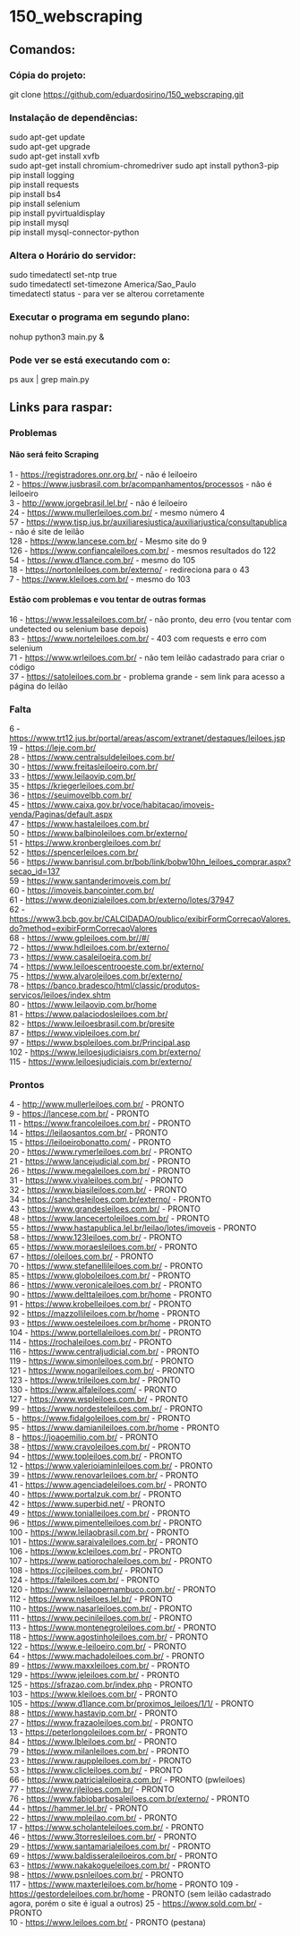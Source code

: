 # 150_webscraping
 
## Comandos:

### Cópia do projeto:
git clone https://github.com/eduardosirino/150_webscraping.git

### Instalação de dependências:
sudo apt-get update  
sudo apt-get upgrade  
sudo apt-get install xvfb  
sudo apt-get install chromium-chromedriver
sudo apt install python3-pip    
pip install logging  
pip install requests  
pip install bs4  
pip install selenium  
pip install pyvirtualdisplay  
pip install mysql  
pip install mysql-connector-python  

### Altera o Horário do servidor:
sudo timedatectl set-ntp true  
sudo timedatectl set-timezone America/Sao_Paulo  
timedatectl status - para ver se alterou corretamente  

### Executar o programa em segundo plano:
nohup python3 main.py &

### Pode ver se está executando com o:
ps aux | grep main.py

## Links para raspar:

### Problemas

#### Não será feito Scraping
1 - https://registradores.onr.org.br/ - não é leiloeiro  
2 - https://www.jusbrasil.com.br/acompanhamentos/processos - não é leiloeiro  
3 - http://www.jorgebrasil.lel.br/ - não é leiloeiro  
24 - https://www.mullerleiloes.com.br/ - mesmo número 4  
57 - https://www.tjsp.jus.br/auxiliaresjustica/auxiliarjustica/consultapublica - não é site de leilão  
128 - https://www.lancese.com.br/ - Mesmo site do 9  
126 - https://www.confiancaleiloes.com.br/ - mesmos resultados do 122  
54 - https://www.d1lance.com.br/ - mesmo do 105  
18 - https://nortonleiloes.com.br/externo/ - redireciona para o 43  
7 - https://www.kleiloes.com.br/ - mesmo do 103  





#### Estão com problemas e vou tentar de outras formas
  
16 - https://www.lessaleiloes.com.br/ - não pronto, deu erro (vou tentar com undetected ou selenium base depois)  
83 - https://www.norteleiloes.com.br/ - 403 com requests e erro com selenium  
71 - https://www.wrleiloes.com.br/ - não tem leilão cadastrado para criar o código  
37 - https://satoleiloes.com.br - problema grande - sem link para acesso a página do leilão  



### Falta
6 - https://www.trt12.jus.br/portal/areas/ascom/extranet/destaques/leiloes.jsp  
19 - https://leje.com.br/  
28 - https://www.centralsuldeleiloes.com.br/  
30 - https://www.freitasleiloeiro.com.br/  
33 - https://www.leilaovip.com.br/  
35 - https://kriegerleiloes.com.br/  
36 - https://seuimovelbb.com.br/  
45 - https://www.caixa.gov.br/voce/habitacao/imoveis-venda/Paginas/default.aspx  
47 - https://www.hastaleiloes.com.br/  
50 - https://www.balbinoleiloes.com.br/externo/  
51 - https://www.kronbergleiloes.com.br/  
52 - https://spencerleiloes.com.br/  
56 - https://www.banrisul.com.br/bob/link/bobw10hn_leiloes_comprar.aspx?secao_id=137  
59 - https://www.santanderimoveis.com.br/  
60 - https://imoveis.bancointer.com.br/  
61 - https://www.deonizialeiloes.com.br/externo/lotes/37947  
62 - https://www3.bcb.gov.br/CALCIDADAO/publico/exibirFormCorrecaoValores.do?method=exibirFormCorrecaoValores  
68 - https://www.gpleiloes.com.br//#/  
72 - https://www.hdleiloes.com.br/externo/  
73 - https://www.casaleiloeira.com.br/  
74 - https://www.leiloescentrooeste.com.br/externo/  
75 - https://www.alvaroleiloes.com.br/externo/  
78 - https://banco.bradesco/html/classic/produtos-servicos/leiloes/index.shtm  
80 - https://www.leilaovip.com.br/home  
81 - https://www.palaciodosleiloes.com.br/  
82 - https://www.leiloesbrasil.com.br/presite  
87 - https://www.vipleiloes.com.br/  
97 - https://www.bspleiloes.com.br/Principal.asp  
102 - https://www.leiloesjudiciaisrs.com.br/externo/  
115 - https://www.leiloesjudiciais.com.br/externo/  




### Prontos
4 - http://www.mullerleiloes.com.br/ - PRONTO  
9 - https://lancese.com.br/ - PRONTO  
11 - https://www.francoleiloes.com.br/ - PRONTO  
14 - https://leilaosantos.com.br/ - PRONTO  
15 - https://leiloeirobonatto.com/ - PRONTO  
20 - https://www.rymerleiloes.com.br/ - PRONTO  
21 - https://www.lancejudicial.com.br/ - PRONTO  
26 - https://www.megaleiloes.com.br/ - PRONTO  
31 - https://www.vivaleiloes.com.br/ - PRONTO  
32 - https://www.biasileiloes.com.br/ - PRONTO  
34 - https://sanchesleiloes.com.br/externo/ - PRONTO  
43 - https://www.grandesleiloes.com.br/ - PRONTO  
48 - https://www.lancecertoleiloes.com.br/ - PRONTO  
55 - https://www.hastapublica.lel.br/leilao/lotes/imoveis - PRONTO  
58 - https://www.123leiloes.com.br/ - PRONTO  
65 - https://www.moraesleiloes.com.br/ - PRONTO  
67 - https://oleiloes.com.br/ - PRONTO  
70 - https://www.stefanellileiloes.com.br/ - PRONTO  
85 - https://www.globoleiloes.com.br/ - PRONTO  
86 - https://www.veronicaleiloes.com.br/ - PRONTO  
90 - https://www.delttaleiloes.com.br/home - PRONTO  
91 - https://www.krobelleiloes.com.br/ - PRONTO  
92 - https://mazzollileiloes.com.br/home - PRONTO  
93 - https://www.oesteleiloes.com.br/home - PRONTO  
104 - https://www.portellaleiloes.com.br/ - PRONTO  
114 - https://rochaleiloes.com.br/ - PRONTO  
116 - https://www.centraljudicial.com.br/ - PRONTO  
119 - https://www.simonleiloes.com.br/ - PRONTO  
121 - https://www.nogarileiloes.com.br/ - PRONTO  
123 - https://www.trileiloes.com.br/ - PRONTO  
130 - https://www.alfaleiloes.com/ - PRONTO  
127 - https://www.wspleiloes.com.br/ - PRONTO  
99 - https://www.nordesteleiloes.com.br/ - PRONTO  
5 - https://www.fidalgoleiloes.com.br/ - PRONTO  
95 - https://www.damianileiloes.com.br/home - PRONTO  
8 - https://joaoemilio.com.br/ - PRONTO  
38 - https://www.cravoleiloes.com.br/ - PRONTO  
94 - https://www.topleiloes.com.br/ - PRONTO  
12 - https://www.valerioiaminleiloes.com.br/ - PRONTO  
39 - https://www.renovarleiloes.com.br/ - PRONTO  
41 - https://www.agenciadeleiloes.com.br/ - PRONTO  
40 - https://www.portalzuk.com.br/ - PRONTO  
42 - https://www.superbid.net/ - PRONTO  
49 - https://www.tonialleiloes.com.br/ - PRONTO  
96 - https://www.pimentelleiloes.com.br/ - PRONTO  
100 - https://www.leilaobrasil.com.br/ - PRONTO  
101 - https://www.saraivaleiloes.com.br/ - PRONTO  
106 - https://www.kcleiloes.com.br/ - PRONTO  
107 - https://www.patiorochaleiloes.com.br/ - PRONTO  
108 - https://ccjleiloes.com.br/ - PRONTO  
124 - https://faleiloes.com.br/ - PRONTO  
120 - https://www.leilaopernambuco.com.br/ - PRONTO  
112 - https://www.nsleiloes.lel.br/ - PRONTO  
110 - https://www.nasarleiloes.com.br/ - PRONTO  
111 - https://www.pecinileiloes.com.br/ - PRONTO  
113 - https://www.montenegroleiloes.com.br/ - PRONTO  
118 - https://www.agostinholeiloes.com.br/ - PRONTO  
 122 - https://www.e-leiloeiro.com.br/ - PRONTO  
 64 - https://www.machadoleiloes.com.br/ - PRONTO  
89 - https://www.maxxleiloes.com.br/ - PRONTO  
129 - https://www.jeleiloes.com.br/ - PRONTO  
125 - https://sfrazao.com.br/index.php - PRONTO  
103 - https://www.kleiloes.com.br/ - PRONTO  
105 - https://www.d1lance.com.br/proximos_leiloes/1/1/ - PRONTO  
88 - https://www.hastavip.com.br/ - PRONTO  
27 - https://www.frazaoleiloes.com.br/ - PRONTO  
13 - https://peterlongoleiloes.com.br/ - PRONTO  
84 - https://www.lbleiloes.com.br/ - PRONTO  
79 - https://www.milanleiloes.com.br/ - PRONTO  
23 - https://www.rauppleiloes.com.br/ - PRONTO  
53 - https://www.clicleiloes.com.br/ - PRONTO  
66 - https://www.patricialeiloeira.com.br/ - PRONTO (pwleiloes)  
77 - https://www.rjleiloes.com.br/ - PRONTO  
76 - https://www.fabiobarbosaleiloes.com.br/externo/ - PRONTO  
44 - https://hammer.lel.br/ - PRONTO  
22 - https://www.mpleilao.com.br/ - PRONTO  
17 - https://www.scholanteleiloes.com.br/ - PRONTO  
46 - https://www.3torresleiloes.com.br/ - PRONTO  
29 - https://www.santamarialeiloes.com.br/ - PRONTO  
69 - https://www.baldisseraleiloeiros.com.br/ - PRONTO  
63 - https://www.nakakogueleiloes.com.br/ - PRONTO  
98 - https://www.psnleiloes.com.br/ - PRONTO  
117 - https://www.maxterleiloes.com.br/home -  PRONTO
109 - https://gestordeleiloes.com.br/home - PRONTO (sem leilão cadastrado agora, porém o site é igual a outros)
25 - https://www.sold.com.br/ - PRONTO  
10 - https://www.leiloes.com.br/ - PRONTO (pestana)  
